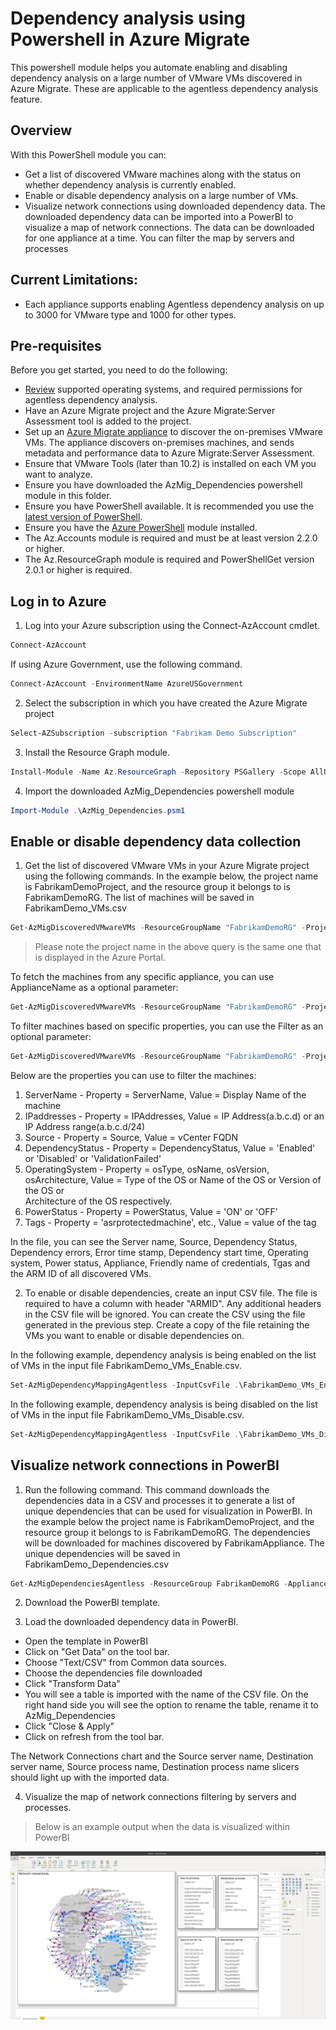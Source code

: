 # Dependency analysis using Powershell in Azure Migrate

This powershell module helps you automate enabling and disabling dependency analysis on a large number of VMware VMs discovered in Azure Migrate. These are applicable to the agentless dependency analysis feature. 

## Overview 
With this PowerShell module you can:
- Get a list of discovered VMware machines along with the status on whether dependency analysis is currently enabled.
- Enable or disable dependency analysis on a large number of VMs.
- Visualize network connections using downloaded dependency data. The downloaded dependency data can be imported into a PowerBI to visualize a map of network connections. The data can be downloaded for one appliance at a time. You can filter the map by servers and processes

## Current Limitations:
- Each appliance supports enabling Agentless dependency analysis on up to 3000 for VMware type and 1000 for other types.

## Pre-requisites
Before you get started, you need to do the following:
- [Review](https://docs.microsoft.com/azure/migrate/migrate-support-matrix-vmware#dependency-analysis-requirements-agentless) supported operating systems, and required permissions for agentless dependency analysis.
- Have an Azure Migrate project and the Azure Migrate:Server Assessment tool is added to the project.
- Set up an [Azure Migrate appliance](https://docs.microsoft.com/azure/migrate/migrate-appliance) to discover the on-premises VMware VMs. The appliance discovers on-premises machines, and sends metadata and performance data to Azure Migrate:Server Assessment.
- Ensure that VMware Tools (later than 10.2) is installed on each VM you want to analyze.
- Ensure you have downloaded the AzMig_Dependencies powershell module in this folder.
- Ensure you have PowerShell available. It is recommended you use the [latest version of PowerShell](https://docs.microsoft.com/powershell/scripting/install/installing-powershell).
- Ensure you have the [Azure PowerShell](https://docs.microsoft.com/powershell/azure/install-az-ps) module installed.
- The Az.Accounts module is required and must be at least version 2.2.0 or higher.
- The Az.ResourceGraph module is required and PowerShellGet version 2.0.1 or higher is required.

## Log in to Azure

1. Log into your Azure subscription using the Connect-AzAccount cmdlet.

```PowerShell
Connect-AzAccount
```

If using Azure Government, use the following command.

```PowerShell
Connect-AzAccount -EnvironmentName AzureUSGovernment
```

2. Select the subscription in which you have created the Azure Migrate project 

```PowerShell
Select-AZSubscription -subscription "Fabrikam Demo Subscription"
```

3. Install the Resource Graph module.

```PowerShell
Install-Module -Name Az.ResourceGraph -Repository PSGallery -Scope AllUsers
```

4. Import the downloaded AzMig_Dependencies powershell module

```PowerShell
Import-Module .\AzMig_Dependencies.psm1
```
## Enable or disable dependency data collection

1. Get the list of discovered VMware VMs in your Azure Migrate project using the following commands. In the example below, the project name is FabrikamDemoProject, and the resource group it belongs to is FabrikamDemoRG. The list of machines will be saved in FabrikamDemo_VMs.csv

```PowerShell
Get-AzMigDiscoveredVMwareVMs -ResourceGroupName "FabrikamDemoRG" -ProjectName "FabrikamDemoProject" -OutputCsvFile "FabrikamDemo_VMs.csv" 
```
> Please note the project name in the above query is the same one that is displayed in the Azure Portal. 

To fetch the machines from any specific appliance, you can use ApplianceName as a optional parameter:

```PowerShell
Get-AzMigDiscoveredVMwareVMs -ResourceGroupName "FabrikamDemoRG" -ProjectName "FabrikamDemoProject" -OutputCsvFile "FabrikamDemo_VMs.csv" -ApplianceName "appname"
```

To filter machines based on specific properties, you can use the Filter as an optional parameter:

```PowerShell
Get-AzMigDiscoveredVMwareVMs -ResourceGroupName "FabrikamDemoRG" -ProjectName "FabrikamDemoProject" -OutputCsvFile "FabrikamDemo_VMs.csv" -Filter @{"Property1" = "Value1" ; "Property2" = "Value2"}
```

Below are the properties you can use to filter the machines:
   1. ServerName       - Property = ServerName, 
                         Value = Display Name of the machine
   2. IPaddresses      - Property = IPAddresses,
                         Value = IP Address(a.b.c.d) or an IP Address range(a.b.c.d/24)
   3. Source           - Property = Source, 
                         Value = vCenter FQDN
   4. DependencyStatus - Property = DependencyStatus, 
                         Value = 'Enabled' or 'Disabled' or 'ValidationFailed'
   5. OperatingSystem  - Property = osType, osName, osVersion, osArchitecture,
                         Value = Type of the OS or Name of the OS or Version of the OS or        
                                 Architecture of the OS respectively.
   6. PowerStatus      - Property = PowerStatus,
                         Value = 'ON' or 'OFF'
   7. Tags             - Property = 'asrprotectedmachine', etc.,
                         Value = value of the tag

In the file, you can see the Server name, Source, Dependency Status, Dependency errors, Error time stamp, Dependency start time, Operating system, Power status, Appliance, Friendly name of credentials, Tgas and the ARM ID of all discovered VMs. 

2. To enable or disable dependencies, create an input CSV file. The file is required to have a column with header "ARMID". Any additional headers in the CSV file will be ignored. You can create the CSV using the file generated in the previous step. Create a copy of the file retaining the VMs you want to enable or  disable dependencies on. 

In the following example, dependency analysis is being enabled on the list of VMs in the input file FabrikamDemo_VMs_Enable.csv.

```PowerShell
Set-AzMigDependencyMappingAgentless -InputCsvFile .\FabrikamDemo_VMs_Enable.csv -Enable
```

In the following example, dependency analysis is being disabled on the list of VMs in the input file FabrikamDemo_VMs_Disable.csv.

```PowerShell
Set-AzMigDependencyMappingAgentless -InputCsvFile .\FabrikamDemo_VMs_Disable.csv -Disable
```

## Visualize network connections in PowerBI

1. Run the following command. This command downloads the dependencies data in a CSV and processes it to generate a list of unique dependencies that can be used for visualization in PowerBI. In the example below the project name is FabrikamDemoProject, and the resource group it belongs to is FabrikamDemoRG. The dependencies will be downloaded for machines discovered by FabrikamAppliance. The unique dependencies will be saved in FabrikamDemo_Dependencies.csv

```PowerShell
Get-AzMigDependenciesAgentless -ResourceGroup FabrikamDemoRG -Appliance FabrikamAppliance -ProjectName FabrikamDemoProject -OutputCsvFile "FabrikamDemo_Dependencies.csv"
```

2. Download the PowerBI template. 

3. Load the downloaded dependency data in PowerBI.
- Open the template in PowerBI
- Click on "Get Data" on the tool bar. 
- Choose "Text/CSV" from Common data sources.
- Choose the dependencies file downloaded
- Click "Transform Data"
- You will see a table is imported with the name of the CSV file. On the right hand side you will see the option to rename the table, rename it to AzMig_Dependencies
- Click "Close & Apply"
- Click on refresh from the tool bar.

The Network Connections chart and the Source server name, Destination server name, Source process name, Destination process name slicers should light up with the imported data.

4. Visualize the map of network connections filtering by servers and processes.
> Below is an example output when the data is visualized within PowerBI

![PowerShell Output](images/PowerBI_example_output.jpg)

